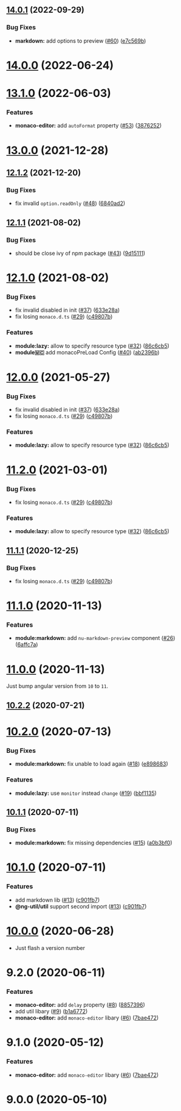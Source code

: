 ## [14.0.1](https://github.com/ng-util/ng-util/compare/14.0.0...14.0.1) (2022-09-29)


### Bug Fixes

* **markdown:** add options to preview ([#60](https://github.com/ng-util/ng-util/issues/60)) ([e7c569b](https://github.com/ng-util/ng-util/commit/e7c569b7de6e4817785fd368ed2e88de2bcc4123))



# [14.0.0](https://github.com/ng-util/ng-util/compare/13.1.0...14.0.0) (2022-06-24)



# [13.1.0](https://github.com/ng-util/ng-util/compare/13.0.0...13.1.0) (2022-06-03)


### Features

* **monaco-editor:** add `autoFormat` property ([#53](https://github.com/ng-util/ng-util/issues/53)) ([3876252](https://github.com/ng-util/ng-util/commit/38762522b5407e28fa6e5a6e59ddfad5da3f31c3))



# [13.0.0](https://github.com/ng-util/ng-util/compare/12.1.2...13.0.0) (2021-12-28)



## [12.1.2](https://github.com/ng-util/ng-util/compare/12.1.1...12.1.2) (2021-12-20)


### Bug Fixes

* fix invalid `option.readOnly` ([#48](https://github.com/ng-util/ng-util/issues/48)) ([6840ad2](https://github.com/ng-util/ng-util/commit/6840ad22866eab275b1d66785be1b703623ebe05))



## [12.1.1](https://github.com/ng-util/ng-util/compare/12.1.0...12.1.1) (2021-08-02)


### Bug Fixes

* should be close  ivy of npm package ([#43](https://github.com/ng-util/ng-util/issues/43)) ([9d15111](https://github.com/ng-util/ng-util/commit/9d151116c782a88059adbf25056d80e76e4d0fa6))



# [12.1.0](https://github.com/ng-util/ng-util/compare/11.1.0...12.1.0) (2021-08-02)


### Bug Fixes

* fix invalid disabled in init ([#37](https://github.com/ng-util/ng-util/issues/37)) ([633e28a](https://github.com/ng-util/ng-util/commit/633e28a202b3dcba99919f3016818fc97b2dd11f))
* fix losing `monaco.d.ts` ([#29](https://github.com/ng-util/ng-util/issues/29)) ([c49807b](https://github.com/ng-util/ng-util/commit/c49807bbd5adafa00ea405b9049a3c5d6980cd07))


### Features

* **module:lazy:** allow to specify resource type ([#32](https://github.com/ng-util/ng-util/issues/32)) ([86c6cb5](https://github.com/ng-util/ng-util/commit/86c6cb535a5a8264f230f911d7adad7004fa6d31))
* **module:monaco:** add monacoPreLoad Config ([#40](https://github.com/ng-util/ng-util/issues/40)) ([ab2396b](https://github.com/ng-util/ng-util/commit/ab2396b9b2ccfffd9c90a45bd1f18db28eab5df3))



# [12.0.0](https://github.com/ng-util/ng-util/compare/11.1.0...12.0.0) (2021-05-27)


### Bug Fixes

* fix invalid disabled in init ([#37](https://github.com/ng-util/ng-util/issues/37)) ([633e28a](https://github.com/ng-util/ng-util/commit/633e28a202b3dcba99919f3016818fc97b2dd11f))
* fix losing `monaco.d.ts` ([#29](https://github.com/ng-util/ng-util/issues/29)) ([c49807b](https://github.com/ng-util/ng-util/commit/c49807bbd5adafa00ea405b9049a3c5d6980cd07))


### Features

* **module:lazy:** allow to specify resource type ([#32](https://github.com/ng-util/ng-util/issues/32)) ([86c6cb5](https://github.com/ng-util/ng-util/commit/86c6cb535a5a8264f230f911d7adad7004fa6d31))



# [11.2.0](https://github.com/ng-util/ng-util/compare/11.1.0...11.2.0) (2021-03-01)


### Bug Fixes

* fix losing `monaco.d.ts` ([#29](https://github.com/ng-util/ng-util/issues/29)) ([c49807b](https://github.com/ng-util/ng-util/commit/c49807bbd5adafa00ea405b9049a3c5d6980cd07))


### Features

* **module:lazy:** allow to specify resource type ([#32](https://github.com/ng-util/ng-util/issues/32)) ([86c6cb5](https://github.com/ng-util/ng-util/commit/86c6cb535a5a8264f230f911d7adad7004fa6d31))



## [11.1.1](https://github.com/ng-util/ng-util/compare/11.1.0...11.1.1) (2020-12-25)


### Bug Fixes

* fix losing `monaco.d.ts` ([#29](https://github.com/ng-util/ng-util/issues/29)) ([c49807b](https://github.com/ng-util/ng-util/commit/c49807bbd5adafa00ea405b9049a3c5d6980cd07))



# [11.1.0](https://github.com/ng-util/ng-util/compare/11.0.0...11.1.0) (2020-11-13)


### Features

* **module:markdown:** add `nu-markdown-preview` component ([#26](https://github.com/ng-util/ng-util/issues/26)) ([6affc7a](https://github.com/ng-util/ng-util/commit/6affc7a681d3ac665b4d96fc9c963236cb61c66c))



# [11.0.0](https://github.com/ng-util/ng-util/compare/10.2.0...11.0.0) (2020-11-13)

Just bump angular version from `10` to `11`.


## [10.2.2](https://github.com/ng-util/ng-util/compare/10.2.0...10.2.2) (2020-07-21)



# [10.2.0](https://github.com/ng-util/ng-util/compare/10.0.0...10.2.0) (2020-07-13)


### Bug Fixes

* **module:markdown:** fix unable to load again ([#18](https://github.com/ng-util/ng-util/issues/18)) ([e898683](https://github.com/ng-util/ng-util/commit/e898683092a6bc5d316200ca39ab495cb998b0df))


### Features

* **module:lazy:** use `monitor` instead `change` ([#19](https://github.com/ng-util/ng-util/issues/19)) ([bbf1135](https://github.com/ng-util/ng-util/commit/bbf1135669a72f5a7c8c53905763898c655e440d))



## [10.1.1](https://github.com/ng-util/ng-util/compare/10.0.0...10.1.1) (2020-07-11)


### Bug Fixes

* **module:markdown:** fix missing dependencies ([#15](https://github.com/ng-util/ng-util/issues/15)) ([a0b3bf0](https://github.com/ng-util/ng-util/commit/a0b3bf00c1588cf5186b8988ded49b14392232e0))


# [10.1.0](https://github.com/ng-util/ng-util/compare/10.0.0...10.1.0) (2020-07-11)


### Features

* add markdown lib ([#13](https://github.com/ng-util/ng-util/issues/13)) ([c901fb7](https://github.com/ng-util/ng-util/commit/c901fb721c78d8cdcfe5cb2cc67057ba3d5254ca))
* **@ng-util/util** support second import ([#13](https://github.com/ng-util/ng-util/issues/13)) ([c901fb7](https://github.com/ng-util/ng-util/commit/c901fb721c78d8cdcfe5cb2cc67057ba3d5254ca))



# [10.0.0](https://github.com/ng-util/ng-util/compare/9.2.0...10.0.0) (2020-06-28)

* Just flash a version number

# 9.2.0 (2020-06-11)


### Features

* **monaco-editor:** add `delay` property ([#8](https://github.com/ng-util/ng-util/issues/8)) ([8857396](https://github.com/ng-util/ng-util/commit/8857396a247e73cd62c667ba403b7a87ca8a7751))
* add util libary ([#9](https://github.com/ng-util/ng-util/issues/9)) ([b1a6772](https://github.com/ng-util/ng-util/commit/b1a6772a567b50bcbd4c1ebec624b8397ceb474e))
* **monaco-editor:** add `monaco-editor` libary ([#6](https://github.com/ng-util/ng-util/issues/6)) ([7bae472](https://github.com/ng-util/ng-util/commit/7bae4727a8bc83ae58e2bc11e68d0954d6b6b2c3))



# 9.1.0 (2020-05-12)


### Features

* **monaco-editor:** add `monaco-editor` libary ([#6](https://github.com/ng-util/ng-util/issues/6)) ([7bae472](https://github.com/ng-util/ng-util/commit/7bae4727a8bc83ae58e2bc11e68d0954d6b6b2c3))



# 9.0.0 (2020-05-10)



